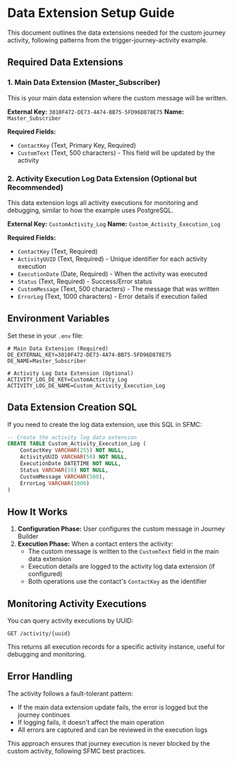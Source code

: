 # Data Extension Setup Guide

This document outlines the data extensions needed for the custom journey activity, following patterns from the trigger-journey-activity example.

## Required Data Extensions

### 1. Main Data Extension (Master_Subscriber)
This is your main data extension where the custom message will be written.

**External Key:** `3010F472-DE73-4A74-BB75-5FD96D878E75`
**Name:** `Master_Subscriber`

**Required Fields:**
- `ContactKey` (Text, Primary Key, Required)
- `CustomText` (Text, 500 characters) - This field will be updated by the activity

### 2. Activity Execution Log Data Extension (Optional but Recommended)
This data extension logs all activity executions for monitoring and debugging, similar to how the example uses PostgreSQL.

**External Key:** `CustomActivity_Log`
**Name:** `Custom_Activity_Execution_Log`

**Required Fields:**
- `ContactKey` (Text, Required)
- `ActivityUUID` (Text, Required) - Unique identifier for each activity execution
- `ExecutionDate` (Date, Required) - When the activity was executed
- `Status` (Text, Required) - Success/Error status
- `CustomMessage` (Text, 500 characters) - The message that was written
- `ErrorLog` (Text, 1000 characters) - Error details if execution failed

## Environment Variables

Set these in your `.env` file:

```env
# Main Data Extension (Required)
DE_EXTERNAL_KEY=3010F472-DE73-4A74-BB75-5FD96D878E75
DE_NAME=Master_Subscriber

# Activity Log Data Extension (Optional)
ACTIVITY_LOG_DE_KEY=CustomActivity_Log
ACTIVITY_LOG_DE_NAME=Custom_Activity_Execution_Log
```

## Data Extension Creation SQL

If you need to create the log data extension, use this SQL in SFMC:

```sql
-- Create the activity log data extension
CREATE TABLE Custom_Activity_Execution_Log (
    ContactKey VARCHAR(255) NOT NULL,
    ActivityUUID VARCHAR(50) NOT NULL,
    ExecutionDate DATETIME NOT NULL,
    Status VARCHAR(50) NOT NULL,
    CustomMessage VARCHAR(500),
    ErrorLog VARCHAR(1000)
)
```

## How It Works

1. **Configuration Phase:** User configures the custom message in Journey Builder
2. **Execution Phase:** When a contact enters the activity:
   - The custom message is written to the `CustomText` field in the main data extension
   - Execution details are logged to the activity log data extension (if configured)
   - Both operations use the contact's `ContactKey` as the identifier

## Monitoring Activity Executions

You can query activity executions by UUID:
```
GET /activity/{uuid}
```

This returns all execution records for a specific activity instance, useful for debugging and monitoring.

## Error Handling

The activity follows a fault-tolerant pattern:
- If the main data extension update fails, the error is logged but the journey continues
- If logging fails, it doesn't affect the main operation
- All errors are captured and can be reviewed in the execution logs

This approach ensures that journey execution is never blocked by the custom activity, following SFMC best practices.